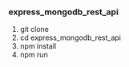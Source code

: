 ### express_mongodb_rest_api
1. git clone 
2. cd express_mongodb_rest_api
3. npm install
4. npm run 
